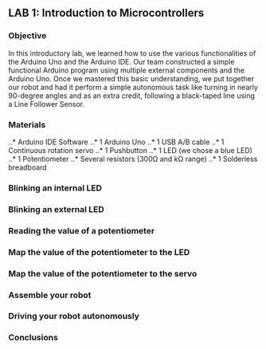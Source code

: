 ## LAB 1: Introduction to Microcontrollers

### Objective
In this introductory lab, we learned how to use the various functionalities of the Arduino Uno and the Arduino IDE. Our team constructed a simple functional Arduino program using multiple external components and the Arduino Uno. Once we mastered this basic understanding, we put together our robot and had it perform a simple autonomous task like turning in nearly 90-degree angles and as an
extra credit, following a black-taped line using a Line Follower
Sensor.

### Materials
..* Arduino IDE Software
..* 1 Arduino Uno
..* 1 USB A/B cable
..* 1 Continuous rotation servo
..* 1 Pushbutton
..* 1 LED (we chose a blue LED)
..* 1 Potentiometer
..* Several resistors (300Ω and kΩ range)
..* 1 Solderless breadboard

### Blinking an internal LED

### Blinking an external LED

### Reading the value of a potentiometer

### Map the value of the potentiometer to the LED

### Map the value of the potentiometer to the servo

### Assemble your robot

### Driving your robot autonomously

### Conclusions
